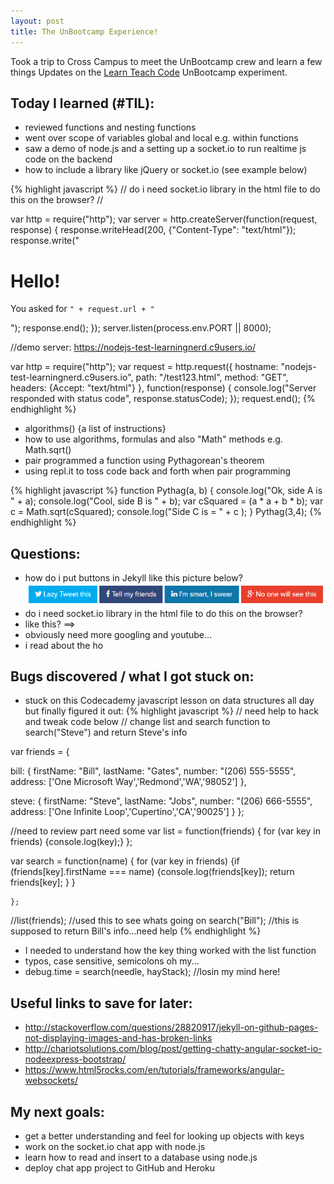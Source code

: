 ```yaml
---
layout: post
title: The UnBootcamp Experience!
---
```


Took a trip to Cross Campus to meet the UnBootcamp crew and learn a few things
Updates on the [Learn Teach Code](http://learnteachcode.org/) UnBootcamp experiment.

## Today I learned (#TIL):

- reviewed functions and nesting functions
- went over scope of variables global and local e.g. within functions
- saw a demo of node.js and a setting up a socket.io to run realtime js code on the backend
- how to include a library like jQuery or socket.io (see example below)

{% highlight javascript %}
// do i need socket.io library in the html file to do this on the browser?
// <script type="text/javascript" src="socket.io.js"></script>

var http = require("http");
var server = http.createServer(function(request, response) {
  response.writeHead(200, {"Content-Type": "text/html"});
  response.write("<h1>Hello!</h1><p>You asked for <code>" +
                 request.url + "</code></p>");
  response.end();
});
server.listen(process.env.PORT || 8000);

//demo server: https://nodejs-test-learningnerd.c9users.io/

var http = require("http");
var request = http.request({
  hostname: "nodejs-test-learningnerd.c9users.io",
  path: "/test123.html",
  method: "GET",
  headers: {Accept: "text/html"}
}, function(response) {
  console.log("Server responded with status code",
              response.statusCode);
});
request.end();
{% endhighlight %}

- algorithms() {a list of instructions}
- how to use algorithms, formulas and also "Math" methods e.g. Math.sqrt()
- pair programmed a function using  Pythagorean's theorem
- using repl.it to toss code back and forth when pair programming

{% highlight javascript %}
  function Pythag(a, b)
{
  console.log("Ok, side A is " + a);
  console.log("Cool, side B is " + b);
  var cSquared = (a * a + b * b);
  var c = Math.sqrt(cSquared);
  console.log("Side C is = " + c );
}
Pythag(3,4);
{% endhighlight %}


## Questions:

- how do i put buttons in Jekyll like this picture below?
![someday this will be fixed...](/images/Capture.PNG)
- do i need socket.io library in the html file to do this on the browser?
- like this? ==> <script type="text/javascript" src="socket.io.js"></script>
- obviously need more googling and youtube...
- i read about the ho

## Bugs discovered / what I got stuck on:

- stuck on this Codecademy javascript lesson on data structures all day but finally figured it out:
{% highlight javascript %}
// need help to hack and tweak code below
// change list and search function to search("Steve") and return Steve's info

var friends = {

bill:   {
firstName: "Bill",
lastName: "Gates",
number: "(206) 555-5555",
address: ['One Microsoft Way','Redmond','WA','98052']
        },

steve: {
firstName: "Steve",
lastName: "Jobs",
number: "(206) 666-5555",
address: ['One Infinite Loop','Cupertino','CA','90025']
        }
              };

//need to review part need some
var list = function(friends)
    {
        for (var key in friends)
        {console.log(key);}
    };

var search = function(name)
    {
        for (var key in friends)
        {if (friends[key].firstName === name)
            {console.log(friends[key]);
            return friends[key];
            }
        }

    };

//list(friends); //used this to see whats going on
search("Bill"); //this is supposed to return Bill's info...need help
{% endhighlight %}
- I needed to understand how the key thing worked with the list function
- typos, case sensitive, semicolons oh my...
- debug.time = search(needle, hayStack); //losin my mind here!

## Useful links to save for later:
- http://stackoverflow.com/questions/28820917/jekyll-on-github-pages-not-displaying-images-and-has-broken-links
- http://chariotsolutions.com/blog/post/getting-chatty-angular-socket-io-nodeexpress-bootstrap/
- https://www.html5rocks.com/en/tutorials/frameworks/angular-websockets/

## My next goals:

- get a better understanding and feel for looking up objects with keys
- work on the socket.io chat app with node.js
- learn how to read and insert to a database using node.js
- deploy chat app project to GitHub and Heroku
